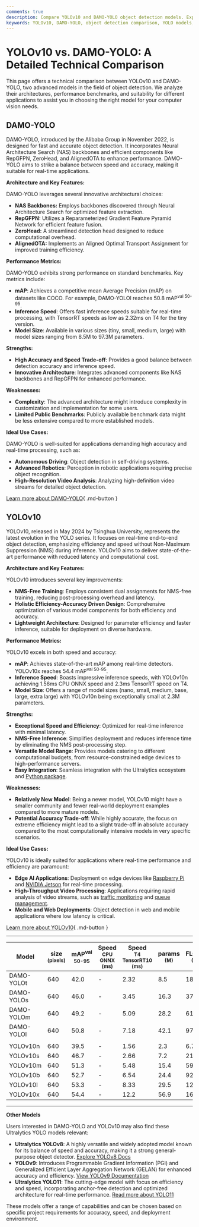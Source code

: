 ```yaml
---
comments: true
description: Compare YOLOv10 and DAMO-YOLO object detection models. Explore architectures, performance metrics, and ideal use cases for your computer vision needs.
keywords: YOLOv10, DAMO-YOLO, object detection comparison, YOLO models, DAMO-YOLO performance, YOLOv10 features, computer vision models, real-time object detection
---
```


# YOLOv10 vs. DAMO-YOLO: A Detailed Technical Comparison

This page offers a technical comparison between YOLOv10 and DAMO-YOLO, two advanced models in the field of object detection. We analyze their architectures, performance benchmarks, and suitability for different applications to assist you in choosing the right model for your computer vision needs.

<script async src="https://cdn.jsdelivr.net/npm/chart.js"></script>
<script defer src="../../javascript/benchmark.js"></script>

<canvas id="modelComparisonChart" width="1024" height="400" active-models='["DAMO-YOLO", "YOLOv10"]'></canvas>

## DAMO-YOLO

DAMO-YOLO, introduced by the Alibaba Group in November 2022, is designed for fast and accurate object detection. It incorporates Neural Architecture Search (NAS) backbones and efficient components like RepGFPN, ZeroHead, and AlignedOTA to enhance performance. DAMO-YOLO aims to strike a balance between speed and accuracy, making it suitable for real-time applications.

**Architecture and Key Features:**

DAMO-YOLO leverages several innovative architectural choices:

- **NAS Backbones:** Employs backbones discovered through Neural Architecture Search for optimized feature extraction.
- **RepGFPN:** Utilizes a Reparameterized Gradient Feature Pyramid Network for efficient feature fusion.
- **ZeroHead:** A streamlined detection head designed to reduce computational overhead.
- **AlignedOTA:** Implements an Aligned Optimal Transport Assignment for improved training efficiency.

**Performance Metrics:**

DAMO-YOLO exhibits strong performance on standard benchmarks. Key metrics include:

- **mAP**: Achieves a competitive mean Average Precision (mAP) on datasets like COCO. For example, DAMO-YOLOl reaches 50.8 mAP<sup>val 50-95</sup>.
- **Inference Speed**: Offers fast inference speeds suitable for real-time processing, with TensorRT speeds as low as 2.32ms on T4 for the tiny version.
- **Model Size**: Available in various sizes (tiny, small, medium, large) with model sizes ranging from 8.5M to 97.3M parameters.

**Strengths:**

- **High Accuracy and Speed Trade-off**: Provides a good balance between detection accuracy and inference speed.
- **Innovative Architecture**: Integrates advanced components like NAS backbones and RepGFPN for enhanced performance.

**Weaknesses:**

- **Complexity**: The advanced architecture might introduce complexity in customization and implementation for some users.
- **Limited Public Benchmarks**: Publicly available benchmark data might be less extensive compared to more established models.

**Ideal Use Cases:**

DAMO-YOLO is well-suited for applications demanding high accuracy and real-time processing, such as:

- **Autonomous Driving**: Object detection in self-driving systems.
- **Advanced Robotics**: Perception in robotic applications requiring precise object recognition.
- **High-Resolution Video Analysis**: Analyzing high-definition video streams for detailed object detection.

[Learn more about DAMO-YOLO](https://github.com/tinyvision/DAMO-YOLO/blob/master/README.md){ .md-button }

## YOLOv10

YOLOv10, released in May 2024 by Tsinghua University, represents the latest evolution in the YOLO series. It focuses on real-time end-to-end object detection, emphasizing efficiency and speed without Non-Maximum Suppression (NMS) during inference. YOLOv10 aims to deliver state-of-the-art performance with reduced latency and computational cost.

**Architecture and Key Features:**

YOLOv10 introduces several key improvements:

- **NMS-Free Training**: Employs consistent dual assignments for NMS-free training, reducing post-processing overhead and latency.
- **Holistic Efficiency-Accuracy Driven Design**: Comprehensive optimization of various model components for both efficiency and accuracy.
- **Lightweight Architecture**: Designed for parameter efficiency and faster inference, suitable for deployment on diverse hardware.

**Performance Metrics:**

YOLOv10 excels in both speed and accuracy:

- **mAP**: Achieves state-of-the-art mAP among real-time detectors. YOLOv10x reaches 54.4 mAP<sup>val 50-95</sup>.
- **Inference Speed**: Boasts impressive inference speeds, with YOLOv10n achieving 1.56ms CPU ONNX speed and 2.3ms TensorRT speed on T4.
- **Model Size**: Offers a range of model sizes (nano, small, medium, base, large, extra large) with YOLOv10n being exceptionally small at 2.3M parameters.

**Strengths:**

- **Exceptional Speed and Efficiency**: Optimized for real-time inference with minimal latency.
- **NMS-Free Inference**: Simplifies deployment and reduces inference time by eliminating the NMS post-processing step.
- **Versatile Model Range**: Provides models catering to different computational budgets, from resource-constrained edge devices to high-performance servers.
- **Easy Integration**: Seamless integration with the Ultralytics ecosystem and [Python package](https://docs.ultralytics.com/usage/python/).

**Weaknesses:**

- **Relatively New Model**: Being a newer model, YOLOv10 might have a smaller community and fewer real-world deployment examples compared to more mature models.
- **Potential Accuracy Trade-off**: While highly accurate, the focus on extreme efficiency might lead to a slight trade-off in absolute accuracy compared to the most computationally intensive models in very specific scenarios.

**Ideal Use Cases:**

YOLOv10 is ideally suited for applications where real-time performance and efficiency are paramount:

- **Edge AI Applications**: Deployment on edge devices like [Raspberry Pi](https://docs.ultralytics.com/guides/raspberry-pi/) and [NVIDIA Jetson](https://docs.ultralytics.com/guides/nvidia-jetson/) for real-time processing.
- **High-Throughput Video Processing**: Applications requiring rapid analysis of video streams, such as [traffic monitoring](https://www.ultralytics.com/blog/ai-in-traffic-management-from-congestion-to-coordination) and [queue management](https://docs.ultralytics.com/guides/queue-management/).
- **Mobile and Web Deployments**: Object detection in web and mobile applications where low latency is critical.

[Learn more about YOLOv10](https://docs.ultralytics.com/models/yolov10/){ .md-button }

---

| Model      | size<br><sup>(pixels) | mAP<sup>val<br>50-95 | Speed<br><sup>CPU ONNX<br>(ms) | Speed<br><sup>T4 TensorRT10<br>(ms) | params<br><sup>(M) | FLOPs<br><sup>(B) |
| ---------- | --------------------- | -------------------- | ------------------------------ | ----------------------------------- | ------------------ | ----------------- |
| DAMO-YOLOt | 640                   | 42.0                 | -                              | 2.32                                | 8.5                | 18.1              |
| DAMO-YOLOs | 640                   | 46.0                 | -                              | 3.45                                | 16.3               | 37.8              |
| DAMO-YOLOm | 640                   | 49.2                 | -                              | 5.09                                | 28.2               | 61.8              |
| DAMO-YOLOl | 640                   | 50.8                 | -                              | 7.18                                | 42.1               | 97.3              |
|            |                       |                      |                                |                                     |                    |                   |
| YOLOv10n   | 640                   | 39.5                 | -                              | 1.56                                | 2.3                | 6.7               |
| YOLOv10s   | 640                   | 46.7                 | -                              | 2.66                                | 7.2                | 21.6              |
| YOLOv10m   | 640                   | 51.3                 | -                              | 5.48                                | 15.4               | 59.1              |
| YOLOv10b   | 640                   | 52.7                 | -                              | 6.54                                | 24.4               | 92.0              |
| YOLOv10l   | 640                   | 53.3                 | -                              | 8.33                                | 29.5               | 120.3             |
| YOLOv10x   | 640                   | 54.4                 | -                              | 12.2                                | 56.9               | 160.4             |

---

**Other Models**

Users interested in DAMO-YOLO and YOLOv10 may also find these Ultralytics YOLO models relevant:

- **Ultralytics YOLOv8**: A highly versatile and widely adopted model known for its balance of speed and accuracy, making it a strong general-purpose object detector. [Explore YOLOv8 Docs](https://docs.ultralytics.com/models/yolov8/)
- **YOLOv9**: Introduces Programmable Gradient Information (PGI) and Generalized Efficient Layer Aggregation Network (GELAN) for enhanced accuracy and efficiency. [View YOLOv9 Documentation](https://docs.ultralytics.com/models/yolov9/)
- **Ultralytics YOLO11**: The cutting-edge model with focus on efficiency and speed, incorporating anchor-free detection and optimized architecture for real-time performance. [Read more about YOLO11](https://docs.ultralytics.com/models/yolo11/)

These models offer a range of capabilities and can be chosen based on specific project requirements for accuracy, speed, and deployment environment.
